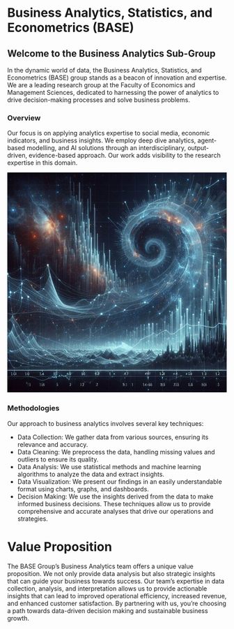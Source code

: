 # Business Analytics, Statistics, and Econometrics (BASE)

## Welcome to the Business Analytics Sub-Group
In the dynamic world of data, the Business Analytics, Statistics, and Econometrics (BASE) group stands as a beacon of innovation and expertise. We are a leading research group at the Faculty of Economics and Management Sciences, dedicated to harnessing the power of analytics to drive decision-making processes and solve business problems.

### Overview
Our focus is on applying analytics expertise to social media, economic indicators, and business insights. We employ deep dive analytics, agent-based modelling, and AI solutions through an interdisciplinary, output-driven, evidence-based approach. Our work adds visibility to the research expertise in this domain.

<p align="center">
  <img src="https://github.com/ufs-za/BASE/blob/main/GAI/Images/BASE2.JPG" alt="BASE"/>
</p>

### Methodologies
Our approach to business analytics involves several key techniques:

- Data Collection: We gather data from various sources, ensuring its relevance and accuracy.
- Data Cleaning: We preprocess the data, handling missing values and outliers to ensure its quality.
- Data Analysis: We use statistical methods and machine learning algorithms to analyze the data and extract insights.
- Data Visualization: We present our findings in an easily understandable format using charts, graphs, and dashboards.
- Decision Making: We use the insights derived from the data to make informed business decisions.
These techniques allow us to provide comprehensive and accurate analyses that drive our operations and strategies.

# Value Proposition
The BASE Group’s Business Analytics team offers a unique value proposition. We not only provide data analysis but also strategic insights that can guide your business towards success. Our team’s expertise in data collection, analysis, and interpretation allows us to provide actionable insights that can lead to improved operational efficiency, increased revenue, and enhanced customer satisfaction. By partnering with us, you’re choosing a path towards data-driven decision making and sustainable business growth.
